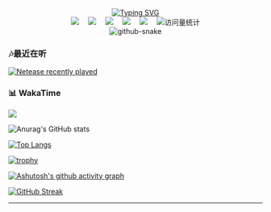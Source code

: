 <div align="center">
  
  <!-- dynamic typing effect 动态打字效果 -->
  <div align="center">
    <a href="https://520717.xyz/">
      <img src="https://readme-typing-svg.demolab.com?font=Fira+Code&pause=1000&width=435&lines=console.log(%22Hello%2C%20World%22);好久不见!!!&center=true&size=27" alt="Typing SVG" />
    </a>
  </div>

  <!-- profile logo 个人资料徽标 -->
  <div align="center">
    <a href="https://520717.xyz/"><img src="https://img.shields.io/badge/Website-博客-blue" /></a>&emsp;
    <a href="https://twitter.com/saitoling/"><img src="https://img.shields.io/badge/Twitter-推特-blue" /></a>&emsp;
    <a href="https://www.youtube.com/@saitohato6307"><img src="https://img.shields.io/badge/YouTube-油管-c32136" /></a>&emsp;
    <a href="http://music.163.com/artist?id=51933113&userid=247878512"><img src="https://img.shields.io/badge/Netease-网易云音乐-red" /></a>&emsp;
    <a href="https://space.bilibili.com/35460208/"><img src="https://img.shields.io/badge/Bilibili-B站-ff69b4" /></a>&emsp;
    <!-- visitor statistics logo 访客数统计徽标 -->
    <img src="https://komarev.com/ghpvc/?username=sucooer&label=Views&color=0e75b6&style=flat" alt="访问量统计" />
  </div>

  <!-- Snake Code Contribution Map 贪吃蛇代码贡献图 -->
<picture>
  <source media="(prefers-color-scheme: dark)" srcset="https://flist.520717.xyz/down/5ucc70psmbu/1062801968/github-contribution-grid-snake-dark.svg" />
  <source media="(prefers-color-scheme: light)" srcset="https://flist.520717.xyz/down/5ucc70psmbu/-240635393/github-contribution-grid-snake.svg" />
  <img alt="github-snake" src="https://flist.520717.xyz/down/5ucc70psmbu/1062801968/github-contribution-grid-snake-dark.svg" />
</picture>
</div>

### 🎶最近在听

[![Netease recently played](https://netease.520717.xyz/?id=247878512&theme=card&show_rainbow=1&size=300)](https://netease.520717.xyz/?id=247878512&theme=card&show_rainbow=1&size=300)

<tr><td> 
  
 <!-- wakatime 统计 --> 
 ### 📊 WakaTime 
  
 <picture> 
   <source 
     srcset="https://github-readme-stats-rose-eta-78.vercel.app/api/wakatime?username=sucooer&layout=compact&text_color=f0f6fc&bg_color=00000000&hide_border=true&hide_title=true" 
     media="(prefers-color-scheme: dark)" 
   /> 
   <source 
     srcset="https://github-readme-stats-rose-eta-78.vercel.app/api/wakatime?username=sucooer&layout=compact&text_color=1f2328&bg_color=00000000&hide_border=true&hide_title=true" 
     media="(prefers-color-scheme: light), (prefers-color-scheme: no-preference)" 
   /> 
   <img src="https://github-readme-stats-rose-eta-78.vercel.app/api/wakatime?username=sucooer&layout=compact&text_color=f0f6fc&bg_color=00000000&hide_border=true&hide_title=true" /> 
 </picture> 
  
 </td></tr>

  <!-- GitHub Stats Card（GitHub 统计卡片）-->
  ![Anurag's GitHub stats](https://github-readme-stats.vercel.app/api?username=sucooer&show_icons=true&theme=radical)

  <!-- Most used languages（GitHub 使用语言统计）-->
[![Top Langs](https://github-readme-stats.vercel.app/api/top-langs/?username=sucooer)](https://github.com/anuraghazra/github-readme-stats)

  <!-- Github Profile Trophy（GitHub 资料奖杯）-->
[![trophy](https://github-profile-trophy.vercel.app/?username=ryo-ma&theme=onedark)](https://github.com/ryo-ma/github-profile-trophy)

  <!-- GitHub Readme Activity Graph （GitHub 活动统计图）-->
[![Ashutosh's github activity graph](https://github-readme-activity-graph.vercel.app/graph?username=sucooer&theme=tokyo-night)](https://github.com/ashutosh00710/github-readme-activity-graph)


  <!-- GitHub streak（GitHub 连续打卡）-->
[![GitHub Streak](https://streak-stats.demolab.com/?user=sucooer&theme=dark)](https://git.io/streak-stats)

---
